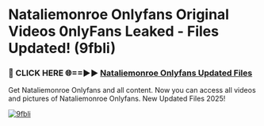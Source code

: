 # Nataliemonroe Onlyfans Original Videos 0nlyFans Leaked - Files Updated! (9fbli)

<h3>🔴 CLICK HERE 🌐==►► <a href="https://tinyurl.com/2r6w6z4p" rel="nofollow">Nataliemonroe Onlyfans Updated Files</a></h3>

Get Nataliemonroe Onlyfans and all content. Now you can access all videos and pictures of Nataliemonroe Onlyfans. New Updated Files 2025!

[![9fbli](https://i.imgur.com/CCmkfDU.gif)](https://tinyurl.com/2r6w6z4p)
